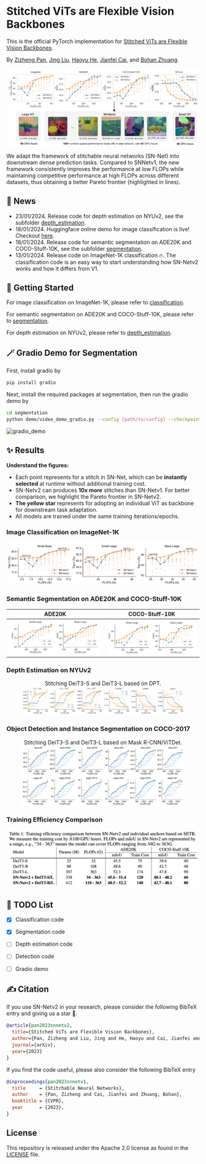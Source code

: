 # Stitched ViTs are Flexible Vision Backbones

This is the official PyTorch implementation for [Stitched ViTs are Flexible Vision Backbones](https://arxiv.org/abs/2307.00154).

By [Zizheng Pan](https://scholar.google.com.au/citations?user=w_VMopoAAAAJ&hl=en), [Jing Liu](https://scholar.google.com.au/citations?user=-lHaZH4AAAAJ), [Haoyu He](https://scholar.google.com/citations?user=aU1zMhUAAAAJ&hl=en),  [Jianfei Cai](https://scholar.google.com/citations?user=N6czCoUAAAAJ&hl=en), and [Bohan Zhuang](https://scholar.google.com.au/citations?user=DFuDBBwAAAAJ).

![framework](.github/banner.png)

We adapt the framework of stitchable neural networks (SN-Net) into downstream dense prediction tasks. Compared to SNNetv1, the new framework consistently improves the performance at low FLOPs while maintaining competitive performance at high FLOPs across different datasets, thus obtaining a better Pareto frontier (highlighted in lines).



## 📰 News

- 23/01/2024. Release code for depth estimation on NYUv2, see the subfolder [depth_estimation](./depth_estimation/).
- 18/01/2024. Huggingface online demo for image classification is live! Checkout [here](https://huggingface.co/spaces/ziplab/snnetv2-image-classification).
- 18/01/2024. Release code for semantic segmentation on ADE20K and COCO-Stuff-10K, see the subfolder [segmentation](https://github.com/ziplab/SN-Netv2/tree/main/segmentation).
- 13/01/2024. Release code on ImageNet-1K classification 🔥. The classification code is an easy way to start understanding how SN-Netv2 works and how it differs from V1.



## 💪 Getting Started

For image classification on ImageNet-1K, please refer to [classification](https://github.com/ziplab/SN-Netv2/tree/main/classification).

For semantic segmentation on ADE20K and COCO-Stuff-10K, please refer to [segmentation](https://github.com/ziplab/SN-Netv2/tree/main/segmentation).

For depth estimation on NYUv2, please refer to [depth_estimation](./depth_estimation/).


## 🪄 Gradio Demo for Segmentation

First, install gradio by 

```bash
pip install gradio
```

Next, install the required packages at segmentation, then run the gradio demo by 

```bash
cd segmentation
python demo/video_demo_gradio.py --config [path/to/config] --checkpoint [path/to/checkpoint]
```

![gradio_demo](.github/gradio_demo.png)


## ✨ Results

**Understand the figures:**

- Each point represents for a stitch in SN-Net, which can be **instantly selected** at runtime without additional training cost.
- SN-Netv2 can produces **10x more** stitches than SN-Netv1. For better comparison, we highlight the Pareto frontier in SN-Netv2. 
- **The yellow star** represents for adopting an individual ViT as backbone for downstream task adaptation.
- All models are trained under the same training iterations/epochs.



### Image Classification on ImageNet-1K

![framework](.github/imagenet_res.jpg)


### Semantic Segmentation on ADE20K and COCO-Stuff-10K

ADE20K             |  COCO-Stuff-10K
:-------------------------:|:-------------------------:
![](.github/ade20k.png)  |  ![](.github/coco_stuff.png)


### Depth Estimation on NYUv2

<figure>
  <center> <figcaption>Stitching DeiT3-S and DeiT3-L based on DPT.</figcaption></center>
  <img src=".github/depth_estimation.png">
</figure>




### Object Detection and Instance Segmentation on COCO-2017


<figure>
  <center> <figcaption>Stitching DeiT3-S and DeiT3-L based on Mask R-CNN/ViTDet.</figcaption></center>
  <img src=".github/coco_res.jpg">
</figure>



### Training Efficiency Comparison

![framework](.github/train_effciency.jpg)



## 🚧 TODO List

- [x] Classification code

- [x] Segmentation code

- [ ] Depth estimation code

- [ ] Detection code

- [ ] Gradio demo



## ✍ Citation

If you use SN-Netv2 in your research, please consider the following BibTeX entry and giving us a star 🌟.

```BibTeX
@article{pan2023snnetv2,
  title={Stitched ViTs are Flexible Vision Backbones},
  author={Pan, Zizheng and Liu, Jing and He, Haoyu and Cai, Jianfei and Zhuang, Bohan},
  journal={arXiv},
  year={2023}
}
```

If you find the code useful, please also consider the following BibTeX entry

```BibTeX
@inproceedings{pan2023snnetv1,
  title     = {Stitchable Neural Networks},
  author    = {Pan, Zizheng and Cai, Jianfei and Zhuang, Bohan},
  booktitle = {CVPR},
  year      = {2023},
}
```



## License

This repository is released under the Apache 2.0 license as found in the [LICENSE](https://github.com/ziplab/SN-Netv2/blob/main/LICENSE) file.
